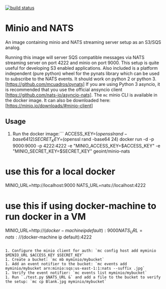 [![build status](https://gitlab.balldayton.com/ball-docker/minio-nats/badges/master/build.svg)](https://gitlab.balldayton.com/ball-docker/minio-nats/commits/master)

Minio and NATS
==============
An image containing minio and NATS streaming server setup as an S3/SQS analog.

Running this image will server SQS compatible messages via NATS streaming server on port 4222 and minio on port 9000.
This setup is quite useful for developing S3 enabled applications.
Also included is a platform independent (pure python) wheel for the pynats library which can be used to subscribe to the NATS events.
It should work on python 2 or python 3. [https://github.com/mcuadros/pynats]
If you are using Python 3 asyncio, it is recommended that you use the official ansyncio client [https://github.com/nats-io/asyncio-nats].
The `mc` minio CLI is available in the docker image. It can also be downloaded here: [https://minio.io/downloads/#minio-client]

Usage
-----
1. Run the docker image:```
ACCESS_KEY=$(openssl rand -base64 12)
SECRET_KEY=$(openssl rand -base64 24)
docker run -d -p 9000:9000 -p 4222:4222 -e "MINIO_ACCESS_KEY=$ACCESS_KEY" -e "MINIO_SECRET_KEY=$SECRET_KEY" geoint/minio-nats
# use this for a local docker
MINIO_URL=http://localhost:9000
NATS_URL=nats://localhost:4222
# use this if using docker-machine to run docker in a VM
MINIO_URL=http://$(docker-machine ip default):9000
NATS_URL=nats://$(docker-machine ip default):4222
```

1. Configure the minio client for auth: `mc config host add myminio $MINIO_URL $ACCESS_KEY $SECRET_KEY`
1. Create a bucket: `mc mb myminio/mybucket`
1. Add an event notifier to the bucket: `mc events add myminio/mybucket arn:minio:sqs:us-east-1:1:nats --suffix .jpg`
1. Verify the event notifier: `mc events list myminio/mybucket`
1. Run `./test.py $NATS_URL &` and add a file to the bucket to verify the setup: `mc cp Blank.jpg myminio/mybucket`
